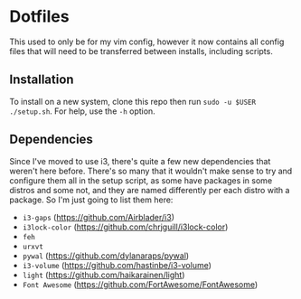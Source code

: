 # Dotfiles
This used to only be for my vim config, however it now contains all config files that will need to be transferred between installs, including scripts.

## Installation
To install on a new system, clone this repo then run `sudo -u $USER ./setup.sh`. For help, use the `-h` option.

## Dependencies
Since I've moved to use i3, there's quite a few new dependencies that weren't here before. There's so many that it wouldn't make sense to try and configure them all in the setup script, as some have packages in some distros and some not, and they are named differently per each distro with a package. So I'm just going to list them here:

* `i3-gaps` (https://github.com/Airblader/i3)
* `i3lock-color` (https://github.com/chrjguill/i3lock-color)
* `feh`
* `urxvt`
* `pywal` (https://github.com/dylanaraps/pywal)
* `i3-volume` (https://github.com/hastinbe/i3-volume)
* `light` (https://github.com/haikarainen/light)
* `Font Awesome` (https://github.com/FortAwesome/FontAwesome)
